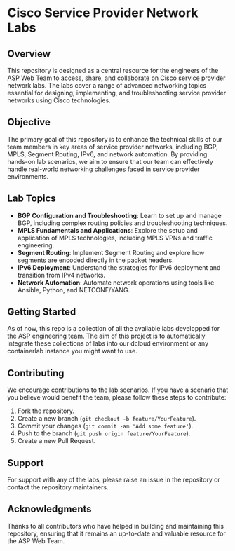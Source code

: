 # Cisco Service Provider Network Labs

## Overview
This repository is designed as a central resource for the engineers of the ASP Web Team to access, share, and collaborate on Cisco service provider network labs. The labs cover a range of advanced networking topics essential for designing, implementing, and troubleshooting service provider networks using Cisco technologies.

## Objective
The primary goal of this repository is to enhance the technical skills of our team members in key areas of service provider networks, including BGP, MPLS, Segment Routing, IPv6, and network automation. By providing hands-on lab scenarios, we aim to ensure that our team can effectively handle real-world networking challenges faced in service provider environments.

## Lab Topics
- **BGP Configuration and Troubleshooting**: Learn to set up and manage BGP, including complex routing policies and troubleshooting techniques.
- **MPLS Fundamentals and Applications**: Explore the setup and application of MPLS technologies, including MPLS VPNs and traffic engineering.
- **Segment Routing**: Implement Segment Routing and explore how segments are encoded directly in the packet headers.
- **IPv6 Deployment**: Understand the strategies for IPv6 deployment and transition from IPv4 networks.
- **Network Automation**: Automate network operations using tools like Ansible, Python, and NETCONF/YANG.

## Getting Started
As of now, this repo is a collection of all the available labs developped for the ASP engineering team. 
The aim of this project is to automatically integrate these collections of labs into our dcloud environment or any containerlab instance you might want to use.

## Contributing
We encourage contributions to the lab scenarios. If you have a scenario that you believe would benefit the team, please follow these steps to contribute:
1. Fork the repository.
2. Create a new branch (`git checkout -b feature/YourFeature`).
3. Commit your changes (`git commit -am 'Add some feature'`).
4. Push to the branch (`git push origin feature/YourFeature`).
5. Create a new Pull Request.

## Support
For support with any of the labs, please raise an issue in the repository or contact the repository maintainers.

## Acknowledgments
Thanks to all contributors who have helped in building and maintaining this repository, ensuring that it remains an up-to-date and valuable resource for the ASP Web Team.